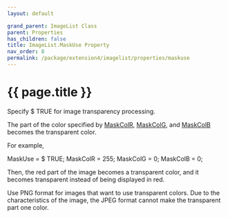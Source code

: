 ```yaml
---
layout: default

grand_parent: ImageList Class
parent: Properties
has_children: false
title: ImageList.MaskUse Property
nav_order: 8
permalink: /package/extension4/imagelist/properties/maskuse
---
```

# {{ page.title }}

Specify $ TRUE for image transparency processing.

The part of the color specified by <a href="/package/extension4/imagelist/properties/maskcolr">MaskColR</a>, <a href="/package/extension4/imagelist/properties/maskcolg">MaskColG</a>, and <a href="/package/extension4/imagelist/properties/maskcolb">MaskColB</a> becomes the transparent color.

For example,

MaskUse = $ TRUE;
MaskColR = 255;
MaskColG = 0;
MaskColB = 0;

Then, the red part of the image becomes a transparent color, and it becomes transparent instead of being displayed in red.

Use PNG format for images that want to use transparent colors. Due to the characteristics of the image, the JPEG format cannot make the transparent part one color.